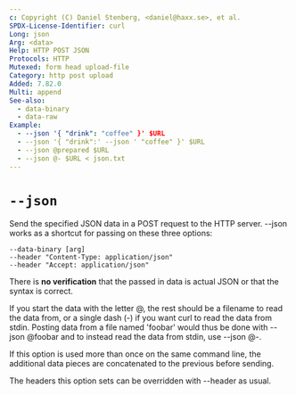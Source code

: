 ```yaml
---
c: Copyright (C) Daniel Stenberg, <daniel@haxx.se>, et al.
SPDX-License-Identifier: curl
Long: json
Arg: <data>
Help: HTTP POST JSON
Protocols: HTTP
Mutexed: form head upload-file
Category: http post upload
Added: 7.82.0
Multi: append
See-also:
  - data-binary
  - data-raw
Example:
  - --json '{ "drink": "coffee" }' $URL
  - --json '{ "drink":' --json ' "coffee" }' $URL
  - --json @prepared $URL
  - --json @- $URL < json.txt
---
```


# `--json`

Send the specified JSON data in a POST request to the HTTP server. --json
works as a shortcut for passing on these three options:

    --data-binary [arg]
    --header "Content-Type: application/json"
    --header "Accept: application/json"

There is **no verification** that the passed in data is actual JSON or that
the syntax is correct.

If you start the data with the letter @, the rest should be a filename to read
the data from, or a single dash (-) if you want curl to read the data from
stdin. Posting data from a file named 'foobar' would thus be done with --json
@foobar and to instead read the data from stdin, use --json @-.

If this option is used more than once on the same command line, the additional
data pieces are concatenated to the previous before sending.

The headers this option sets can be overridden with --header as usual.
